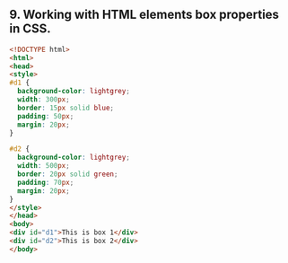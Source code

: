 ## 9. Working with HTML elements box properties in CSS.

```html
<!DOCTYPE html>
<html>
<head>
<style>
#d1 {
  background-color: lightgrey;
  width: 300px;
  border: 15px solid blue;
  padding: 50px;
  margin: 20px;
}

#d2 {
  background-color: lightgrey;
  width: 500px;
  border: 20px solid green;
  padding: 70px;
  margin: 20px;
}
</style>
</head>
<body>
<div id="d1">This is box 1</div>
<div id="d2">This is box 2</div>
</body>
```
